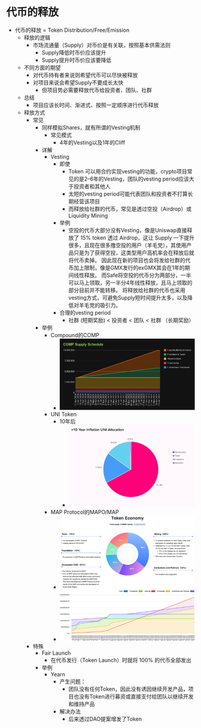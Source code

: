 # 代币的释放

* 代币的释放 = Token Distribution/Free/Emission 
  * 释放的逻辑 
    * 市场流通量（Supply）对币价是有关联，按照基本供需法则 
      * Supply降低时币价应该提升 
      * Supply提升时币价应该要降低 
  * 不同方面的期望 
    * 对代币持有者来说则希望代币可以尽快被释放 
    * 对项目来说会希望Supply不要成长太快 
      * 但项目势必需要释放代币给投资者、团队、社群 
  * 总结 
    * 项目应该长时间、渐进式、按照一定顺序进行代币释放 
  * 释放方式 
    * 常见 
      * 同样模拟Shares，就有所谓的Vesting机制 
        * 常见模式 
          * 4年的Vesting以及1年的Cliff 
      * 详解 
        * Vesting 
          * 即使 
            * Token 可以用合约实现vesting的功能，crypto项目常见的是2–6年的Vesting，团队的vesting period应该大于投资者和其他人 
            * 太短的vesting period可能代表团队和投资者不打算长期经营该项目 
            * 而释放给社群的代币，常见是透过空投（Airdrop）或Liquidity Mining 
          * 举例 
            * 空投的代币大部分没有Vesting，像是Uniswap直接释放了 15% token 透过 Airdrop，这让 Supply 一下提升很多，且现在很多撸空投的用户（羊毛党），其使用产品只是为了获得空投，这类型用户高机率会在释放后就将代币卖掉。 因此现在新的项目也会将发给社群的代币加上限制，像是GMX发行的exGMX其会在1年的期间线性释放。 而Safe将空投的代币分为两部分，一半可以马上领取，另一半分4年线性释放，且马上领取的部分目前并不能转移。 将释放给社群的代币也采用vesting方式，可避免Supply短时间提升太多，以及降低对羊毛党的吸引力。 
          * 合理的vesting period  
            * 社群 (短期奖励) < 投资者 < 团队 < 社群 （长期奖励） 
      * 举例 
        * Compound的COMP 
          * ![compound_supply_schedule](../../../assets/img/compound_supply_schedule.png)
        * UNI Token 
          * 10年后 
            * ![uni_allocation_10_year](../../../assets/img/uni_allocation_10_year.webp)
        * MAP Protocol的MAPO/MAP 
          * ![map_mapo_token_economy](../../../assets/img/map_mapo_token_economy.webp)
          * ![map_mapo_token_economy_lines](../../../assets/img/map_mapo_token_economy_lines.png)
    * 特殊 
      * Fair Launch 
        * 在代币发行（Token Launch）时就将 100% 的代币全部发出 
      * 举例 
        * Yearn 
          * 产生问题： 
            * 团队没有任何Token，因此没有诱因继续开发产品，项目也没有Token进行募资或直接支付给团队以继续开发和维持产品 
          * 解决办法 
            * 后来透过DAO提案增发了Token
